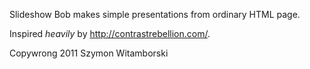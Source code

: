 Slideshow Bob makes simple presentations from ordinary HTML page.

Inspired _heavily_ by <http://contrastrebellion.com/>.

Copywrong 2011 Szymon Witamborski
